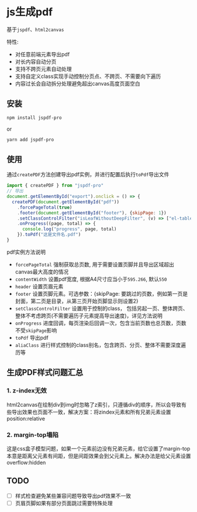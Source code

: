 # js生成pdf
基于`jspdf`、`html2canvas`

特性:
- 对任意前端元素导出pdf
- 对长内容自动分页
- 支持不跨页元素自动处理
- 支持自定义class实现手动控制分页点、不跨页、不需要向下遍历
- 内容过长会自动拆分处理避免超出canvas高度页面空白


## 安装
```sh
npm install jspdf-pro
```
or
```sh
yarn add jspdf-pro
```

## 使用
通过`createPDF`方法创建导出pdf实例，并进行配置后执行`toPdf`导出文件
```js
import { createPDF } from "jspdf-pro"
// 导出
document.getElementById("export").onclick = () => {
  createPDF(document.getElementById("pdf"))
    .forcePageTotal(true)
    .footer(document.getElementById("footer"), {skipPage: 1})
    .setClassControlFilter("isLeafWithoutDeepFilter", (v) => ["el-table__row", "ant-table-row"].includes(v))
    .onProgress((page, total) => {
      console.log("progress", page, total)
    }).toPdf("这是文件名.pdf")
}
```

pdf实例方法说明
- `forcePageTotal` 强制获取总页数, 用于需要设置页脚并且导出区域超出canvas最大高度的情况
- `contentWidth` 设置pdf宽度, 根据A4尺寸应当小于`595.266`, 默认`550`
- `header` 设置页眉元素
- `footer` 设置页脚元素。可选参数：{skipPage: 要跳过的页数，例如第一页是封面，第二页是目录，从第三页开始页脚显示则设置2}
- `setClassControlFilter` 设置用于控制的class， 包括另起一页、整体跨页、整体不考虑跨页(不需要遍历子元素提高导出速度)，详见方法说明
- `onProgress` 进度回调，每页渲染后回调一次，包含当前页数也总页数，页数不受`skipPage`影响
- `toPdf` 导出pdf
- `aliaClass` 进行样式控制的class别名，包含跨页、分页、整体不需要深度遍历等

## 生成PDF样式问题汇总
### 1. z-index无效
html2canvas在绘制div到img时忽略了z索引，只遵循div的顺序，所以会导致有些导出效果也页面不一致，解决方案：将zindex元素和所有兄弟元素设置position:relative

### 2. margin-top塌陷
这是css盒子模型问题，如果一个元素前边没有兄弟元素，给它设置了margin-top本意是距离父元素有间距，但是间距效果会到父元素上。解决办法是给父元素设置overflow:hidden


## TODO
- [ ] 样式检查避免某些兼容问题导致导出pdf效果不一致
- [ ] 页眉页脚如果有部分页面跳过需要特殊处理
